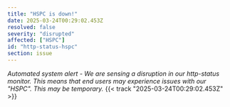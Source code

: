 ```yaml
---
title: "HSPC is down!"
date: 2025-03-24T00:29:02.453Z
resolved: false
severity: "disrupted"
affected: ["HSPC"]
id: "http-status-hspc"
section: issue
---
```


**Automated system alert* - We are sensing a disruption in our http-status monitor. This means that end users may experience issues with our "HSPC". This may be temporary.* {{< track "2025-03-24T00:29:02.453Z" >}}
